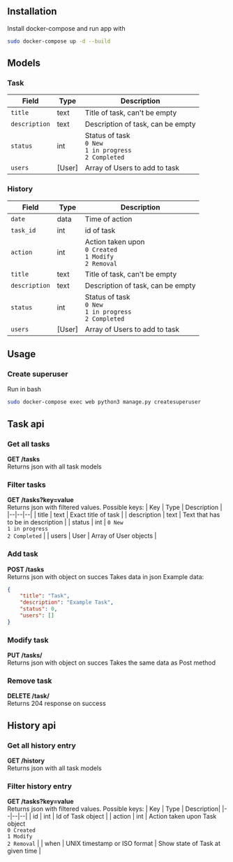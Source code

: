 ## Installation
Install docker-compose and run app with
```bash
sudo docker-compose up -d --build
```
## Models
### Task
| Field | Type | Description|
|--|--|--|
| `title` | text | Title of task, can't be empty |
| `description` | text | Description of task, can be empty |
| `status` | int | Status of task <br>`0 New`<br>`1 in progress`<br>`2 Completed` |
| `users` | [User] | Array of Users to add to task |

### History
| Field | Type | Description|
|--|--|--|
| `date` | data | Time of action |
| `task_id` | int | id of task |
| `action` | int | Action taken upon <br>`0 Created`<br>`1 Modify`<br>`2 Removal` |
| `title` | text | Title of task, can't be empty |
| `description` | text | Description of task, can be empty |
| `status` | int | Status of task <br>`0 New`<br>`1 in progress`<br>`2 Completed` |
| `users` | [User] | Array of Users to add to task |
## Usage
### Create superuser
Run in bash
```bash
sudo docker-compose exec web python3 manage.py createsuperuser
```

## Task api

### Get all tasks
**GET /tasks**<br>
Returns json with all task models

### Filter tasks
**GET /tasks?key=value**<br>
Returns json with filtered values.
Possible keys:
| Key | Type | Description |
|--|--|--|
| title | text | Exact title of task |
| description | text | Text that has to be in description |
| status | int | `0 New`<br>`1 in progress`<br>`2 Completed`  |
| users | User | Array of User objects |

### Add task
**POST /tasks**<br>
Returns json with object on succes
Takes data in json
Example data:
```json
{
    "title": "Task",
    "description": "Example Task",
    "status": 0,
    "users": []
}
```

### Modify task
**PUT /tasks/<id>**<br>
Returns json with object on succes
Takes the same data as Post method

### Remove task
**DELETE /task/<id>**<br>
Returns 204 response on success


## History api

### Get all history entry
**GET /history**<br>
Returns json with all task models

### Filter history entry
**GET /tasks?key=value**<br>
Returns json with filtered values.
Possible keys:
| Key | Type | Description|
|--|--|--|
| id | int | Id of Task object |
| action | int | Action taken upon Task object<br>`0 Created`<br>`1 Modify`<br>`2 Removal` |
| when | UNIX timestamp or ISO format | Show state of Task at given time  |